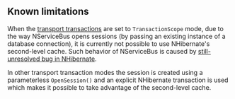 ## Known limitations

When the [transport transactions](/nservicebus/transports/transactions.md) are set to `TransactionScope` mode, due to the way NServiceBus opens sessions (by passing an existing instance of a database connection), it is currently not possible to use NHibernate's second-level cache. Such behavior of NServiceBus is caused by [still-unresolved bug in NHibernate](https://nhibernate.jira.com/browse/NH-3023).

In other transport transaction modes the session is created using a parameterless `OpenSession()` and an explicit NHibernate transaction is used which makes it possible to take advantage of the second-level cache.